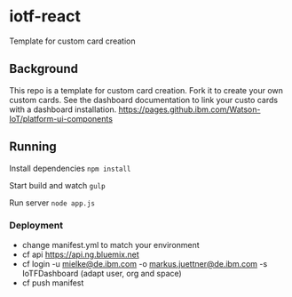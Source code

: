 # iotf-react
Template for custom card creation

## Background

This repo is a template for custom card creation. Fork it to create your own custom cards. See the dashboard documentation to link your custo cards with a dashboard installation. https://pages.github.ibm.com/Watson-IoT/platform-ui-components

## Running

Install dependencies
`npm install`

Start build and watch
`gulp`

Run server
`node app.js`

### Deployment

* change manifest.yml to match your environment
* cf api https://api.ng.bluemix.net
* cf login -u mielke@de.ibm.com -o markus.juettner@de.ibm.com -s IoTFDashboard (adapt user, org and space)
* cf push manifest
